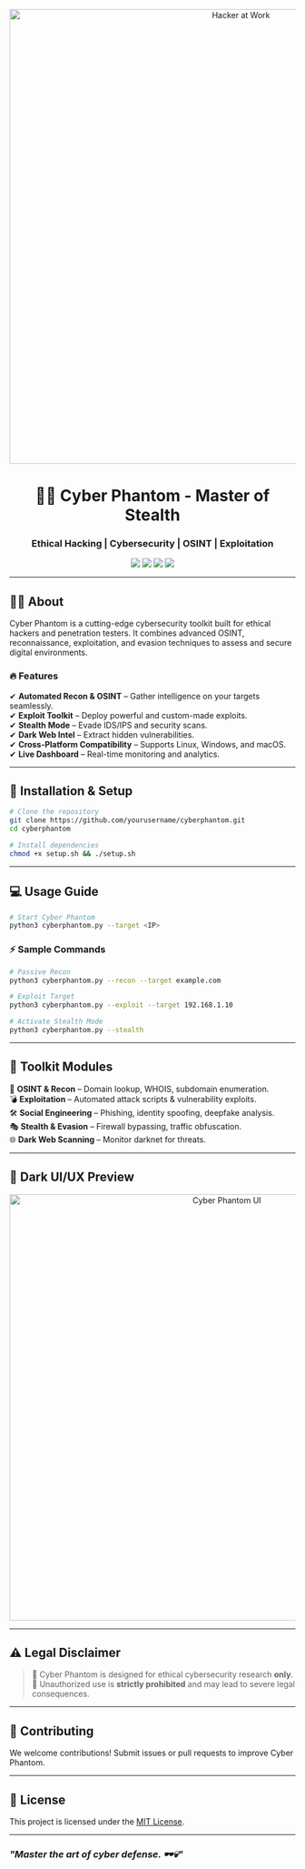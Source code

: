 <!-- Banner -->
<p align="center">
  <img src="assets/hacker.png" alt="Hacker at Work" width="800px">
</p>

<!-- Title -->
<h1 align="center">👨‍💻 Cyber Phantom - Master of Stealth</h1>
<h3 align="center">Ethical Hacking | Cybersecurity | OSINT | Exploitation</h3>

<p align="center">
  <img src="https://img.shields.io/github/license/yourusername/cyberphantom?style=for-the-badge">
  <img src="https://img.shields.io/github/stars/yourusername/cyberphantom?style=for-the-badge">
  <img src="https://img.shields.io/github/forks/yourusername/cyberphantom?style=for-the-badge">
  <img src="https://img.shields.io/github/issues/yourusername/cyberphantom?style=for-the-badge">
</p>

---

## 🕵️‍♂️ About
Cyber Phantom is a cutting-edge cybersecurity toolkit built for ethical hackers and penetration testers. It combines advanced OSINT, reconnaissance, exploitation, and evasion techniques to assess and secure digital environments.

### 🔥 Features
✔ **Automated Recon & OSINT** – Gather intelligence on your targets seamlessly.  
✔ **Exploit Toolkit** – Deploy powerful and custom-made exploits.  
✔ **Stealth Mode** – Evade IDS/IPS and security scans.  
✔ **Dark Web Intel** – Extract hidden vulnerabilities.  
✔ **Cross-Platform Compatibility** – Supports Linux, Windows, and macOS.  
✔ **Live Dashboard** – Real-time monitoring and analytics.

---

## 🚀 Installation & Setup
```bash
# Clone the repository
git clone https://github.com/yourusername/cyberphantom.git
cd cyberphantom

# Install dependencies
chmod +x setup.sh && ./setup.sh
```

---

## 💻 Usage Guide
```bash
# Start Cyber Phantom
python3 cyberphantom.py --target <IP>
```

### ⚡ Sample Commands
```bash
# Passive Recon
python3 cyberphantom.py --recon --target example.com

# Exploit Target
python3 cyberphantom.py --exploit --target 192.168.1.10

# Activate Stealth Mode
python3 cyberphantom.py --stealth
```

---

## 📡 Toolkit Modules
🔎 **OSINT & Recon** – Domain lookup, WHOIS, subdomain enumeration.  
💣 **Exploitation** – Automated attack scripts & vulnerability exploits.  
🛠 **Social Engineering** – Phishing, identity spoofing, deepfake analysis.  
🎭 **Stealth & Evasion** – Firewall bypassing, traffic obfuscation.  
🌐 **Dark Web Scanning** – Monitor darknet for threats.  

---

## 🎨 Dark UI/UX Preview
<p align="center">
  <img src="assets/ui-preview.png" alt="Cyber Phantom UI" width="750px">
</p>

---

## ⚠️ Legal Disclaimer
> 🚨 Cyber Phantom is designed for ethical cybersecurity research **only**.  
> 🚫 Unauthorized use is **strictly prohibited** and may lead to severe legal consequences.

---

## 🤝 Contributing
We welcome contributions! Submit issues or pull requests to improve Cyber Phantom.

---

## 📜 License
This project is licensed under the [MIT License](LICENSE).

---

### _"Master the art of cyber defense. 🕶️💀"_

